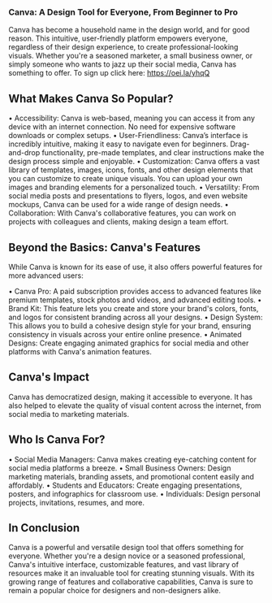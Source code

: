 ### Canva: A Design Tool for Everyone, From Beginner to Pro

Canva has become a household name in the design world, and for good reason. This intuitive, user-friendly platform empowers everyone, regardless of their design experience, 
to create professional-looking visuals.  Whether you're a seasoned marketer, a small business owner, or simply someone who wants to jazz up their social media, Canva has something 
to offer. 
To sign up click here: https://oei.la/yhqQ

## What Makes Canva So Popular?

• Accessibility: Canva is web-based, meaning you can access it from any device with an internet connection. No need for expensive software downloads or complex setups.
• User-Friendliness: Canva’s interface is incredibly intuitive, making it easy to navigate even for beginners. Drag-and-drop functionality, pre-made templates, and clear instructions 
make the design process simple and enjoyable.
• Customization: Canva offers a vast library of templates, images, icons, fonts, and other design elements that you can customize to create unique visuals. You can upload your own 
images and branding elements for a personalized touch.
• Versatility: From social media posts and presentations to flyers, logos, and even website mockups, Canva can be used for a wide range of design needs.
• Collaboration:  With Canva's collaborative features, you can work on projects with colleagues and clients, making design a team effort.

## Beyond the Basics: Canva's Features

While Canva is known for its ease of use, it also offers powerful features for more advanced users:

• Canva Pro: A paid subscription provides access to advanced features like premium templates, stock photos and videos, and advanced editing tools.
• Brand Kit: This feature lets you create and store your brand's colors, fonts, and logos for consistent branding across all your designs.
• Design System:  This allows you to build a cohesive design style for your brand, ensuring consistency in visuals across your entire online presence.
• Animated Designs: Create engaging animated graphics for social media and other platforms with Canva's animation features.

## Canva's Impact

Canva has democratized design, making it accessible to everyone. It has also helped to elevate the quality of visual content across the internet, from social media to marketing 
materials. 

## Who Is Canva For?

• Social Media Managers: Canva makes creating eye-catching content for social media platforms a breeze.
• Small Business Owners:  Design marketing materials, branding assets, and promotional content easily and affordably.
• Students and Educators: Create engaging presentations, posters, and infographics for classroom use.
• Individuals: Design personal projects, invitations, resumes, and more. 

## In Conclusion

Canva is a powerful and versatile design tool that offers something for everyone. Whether you're a design novice or a seasoned professional, Canva's intuitive interface, 
customizable features, and vast library of resources make it an invaluable tool for creating stunning visuals.  With its growing range of features and collaborative capabilities, 
Canva is sure to remain a popular choice for designers and non-designers alike.

